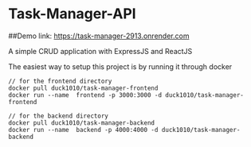 # Task-Manager-API
##Demo link: https://task-manager-2913.onrender.com

A simple CRUD application with ExpressJS and ReactJS

The easiest way to setup this project is by running it through docker

```
// for the frontend directory
docker pull duck1010/task-manager-frontend 
docker run --name  frontend -p 3000:3000 -d duck1010/task-manager-frontend
```


```
// for the backend directory
docker pull duck1010/task-manager-backend 
docker run --name  backend -p 4000:4000 -d duck1010/task-manager-backend
```

